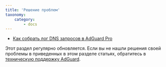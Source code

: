 ```yaml
---
title: 'Решение проблем'
taxonomy:
    category:
        - docs
---
```


* [Как собрать лог DNS запросов в AdGuard Pro](http://kb.adguard.com/ru/ios/solving-problems/dns-requests-log)

Этот раздел регулярно обновляется. Если вы не нашли решения своей проблемы в приведенных в этом разделе статьях, обратитесь в [техническую поддержку AdGuard](http://kb.adguard.com/ru/technical-support).